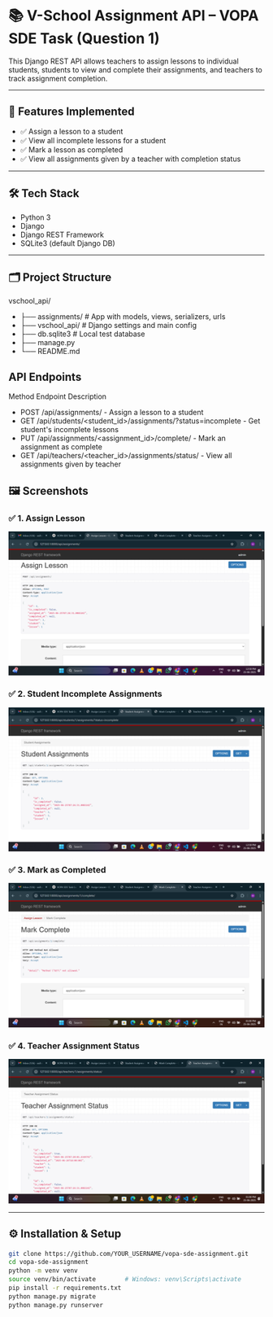 # 📚 V-School Assignment API – VOPA SDE Task (Question 1)

This Django REST API allows teachers to assign lessons to individual students, students to view and complete their assignments, and teachers to track assignment completion.

---

## 🚀 Features Implemented

- ✅ Assign a lesson to a student
- ✅ View all incomplete lessons for a student
- ✅ Mark a lesson as completed
- ✅ View all assignments given by a teacher with completion status

---


## 🛠️ Tech Stack

- Python 3
- Django
- Django REST Framework
- SQLite3 (default Django DB)

---

## 🗂️ Project Structure

vschool_api/
- ├── assignments/ # App with models, views, serializers, urls
- ├── vschool_api/ # Django settings and main config
- ├── db.sqlite3 # Local test database
- ├── manage.py
- └── README.md

## API Endpoints
Method	      Endpoint	                                                 Description
- POST	       /api/assignments/	                                       - Assign a lesson to a student
- GET	         /api/students/<student_id>/assignments/?status=incomplete - Get student's incomplete lessons
- PUT	         /api/assignments/<assignment_id>/complete/	               - Mark an assignment as complete
- GET	         /api/teachers/<teacher_id>/assignments/status/	           - View all assignments given by teacher


## 🖼️ Screenshots

### ✅ 1. Assign Lesson
![Assign Lesson](Screenshort/Assigment_Lesson.png)

### ✅ 2. Student Incomplete Assignments
![Student Assignments](Screenshort/Student_Assignment.png)

### ✅ 3. Mark as Completed
![Mark Completed](Screenshort/Mark_Completed.png)

### ✅ 4. Teacher Assignment Status
![Teacher Assignment Status](Screenshort/Teacher_Assignment_Status.png)

---

## ⚙️ Installation & Setup

```bash
git clone https://github.com/YOUR_USERNAME/vopa-sde-assignment.git
cd vopa-sde-assignment
python -m venv venv
source venv/bin/activate        # Windows: venv\Scripts\activate
pip install -r requirements.txt
python manage.py migrate
python manage.py runserver


